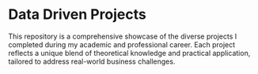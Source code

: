 # Data Driven Projects
This repository is a comprehensive showcase of the diverse projects I completed during my academic and professional career. Each project reflects a unique blend of theoretical knowledge and practical application, tailored to address real-world business challenges.
